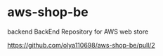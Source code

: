 
# aws-shop-be
backend
BackEnd Repository for AWS web store

https://github.com/olya110698/aws-shop-be/pull/2

